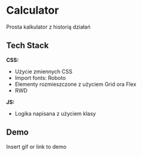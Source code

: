 # Calculator

Prosta kalkulator z historią działań

## Tech Stack

**CSS:**

-   Użycie zmiennych CSS
-   Import fonts: Roboto
-   Elementy rozmieszczone z użyciem Grid ora Flex
-   RWD

**JS:**

-   Logika napisana z użyciem klasy

## Demo

Insert gif or link to demo
